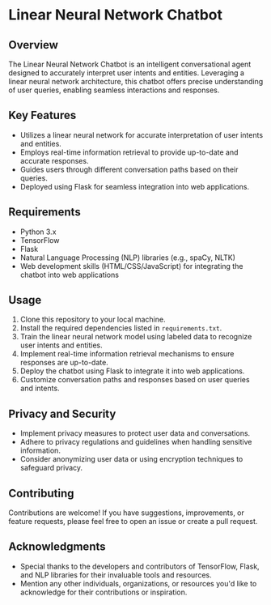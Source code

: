 # Linear Neural Network Chatbot

## Overview
The Linear Neural Network Chatbot is an intelligent conversational agent designed to accurately interpret user intents and entities. Leveraging a linear neural network architecture, this chatbot offers precise understanding of user queries, enabling seamless interactions and responses.

## Key Features
- Utilizes a linear neural network for accurate interpretation of user intents and entities.
- Employs real-time information retrieval to provide up-to-date and accurate responses.
- Guides users through different conversation paths based on their queries.
- Deployed using Flask for seamless integration into web applications.

## Requirements
- Python 3.x
- TensorFlow
- Flask
- Natural Language Processing (NLP) libraries (e.g., spaCy, NLTK)
- Web development skills (HTML/CSS/JavaScript) for integrating the chatbot into web applications

## Usage
1. Clone this repository to your local machine.
2. Install the required dependencies listed in `requirements.txt`.
3. Train the linear neural network model using labeled data to recognize user intents and entities.
4. Implement real-time information retrieval mechanisms to ensure responses are up-to-date.
5. Deploy the chatbot using Flask to integrate it into web applications.
6. Customize conversation paths and responses based on user queries and intents.

## Privacy and Security
- Implement privacy measures to protect user data and conversations.
- Adhere to privacy regulations and guidelines when handling sensitive information.
- Consider anonymizing user data or using encryption techniques to safeguard privacy.

## Contributing
Contributions are welcome! If you have suggestions, improvements, or feature requests, please feel free to open an issue or create a pull request.

## Acknowledgments
- Special thanks to the developers and contributors of TensorFlow, Flask, and NLP libraries for their invaluable tools and resources.
- Mention any other individuals, organizations, or resources you'd like to acknowledge for their contributions or inspiration.

